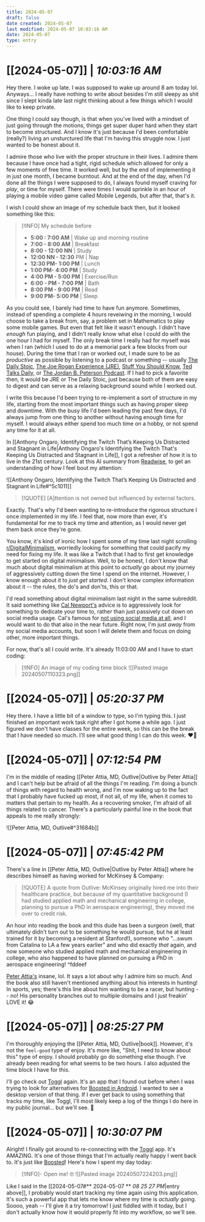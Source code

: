 ```yaml
---
title: 2024-05-07
draft: false
date created: 2024-05-07
last modified: 2024-05-07 10:03:16 AM
date: 2024-05-07
type: entry
---
```


# **[[2024-05-07]]** | *10:03:16 AM*

Hey there. I woke up late. I was supposed to wake up around 8 am today lol. Anyways... I really have nothing to write about besides I'm still sleepy as shit since I slept kinda late last night thinking about a few things which I would like to keep private.

One thing I could say though, is that when you've lived with a mindset of just going through the motions, things get super duper hard when they start to become structured. And I know it's just because I'd been comfortable (really?) living an unsturctured life that I'm having this struggle now. I just wanted to be honest about it.

I admire those who live with the proper structure in their lives. I admire them because I have once had a tight, rigid schedule which allowed for only a few moments of free time. It worked well, but by the end of implementing it in just one month, I became burntout. And at the end of the day, when I'd done all the things I were supposed to do, I always found myself craving for *play*, or time for myself. There were times I would sprinkle in an hour of playing a mobile video game called Mobile Legends, but after that, that's it.

I wish I could show an image of my schedule back then, but it looked something like this:

>[!INFO] My schedule before
>- **5:00 : 7:00 AM** | Wake up and morning routine
>- **7:00 - 8:00 AM** | Breakfast
>- **8:00 - 12:00 NN** | Study
>- **12:00 NN - 12:30** PM | Nap
>- **12:30 PM- 1:00 PM** | Lunch
>- **1:00 PM- 4:00 PM** | Study
>- **4:00 PM - 5:00 PM** | Exercise/Run
>- **6:00 - PM - 7:00 PM** | Bath
>- **8:00 PM - 9:00 PM** | Read
>- **9:00 PM- 5:00 PM** | Sleep
>

As you could see, I barely had time to have fun anymore. Sometimes, instead of spending a complete 4 hours reveiwing in the morning, I would choose to take a break from, say, a problem set in Mathematics to play some mobile games. But even that felt like it wasn't enough. I didn't have *enough* fun playing, and I didn't really know what else I could do with the one hour I had for myself. The only break time I really had for myself was when I ran (which I used to do at a memorial park a few blocks from our house). During the time that I ran or worked out, I made sure to be as *productive* as possible by listening to a podcast or something -- usually [The Daily Stoic](https://dailystoic.com/podcast/),  [The Joe Rogan Experience (JRE)](https://open.spotify.com/show/4rOoJ6Egrf8K2IrywzwOMk), [Stuff You Should Know](https://open.spotify.com/show/0ofXAdFIQQRsCYj9754UFx), [Ted Talks Daily](https://open.spotify.com/show/1VXcH8QHkjRcTCEd88U3ti?si=735ce876e0824b3d), or [The Jordan B. Peterson Podcast](https://open.spotify.com/show/1Zw2DKjelPnuEYpydFlhgN?si=6478a1602ad14781). If I had to pick a favorite then, it would be JRE or The Daily Stoic, just because both of them are easy to digest and can serve as a relaxing background sound while I worked out.

I write this because I'd been trying to re-implement a sort of structure in my life, starting from the most important things such as having proper sleep and downtime. With the busy life I'd been leading the past few days, I'd always jump from one thing to another without having enough time for myself. I would always either spend too much time on a hobby, or not spend any time for it at all.

In [[Anthony Ongaro, Identifying the Twitch That’s Keeping Us Distracted and Stagnant in Life|Anthony Ongaro's Identifying the Twitch That's Keeping Us Distracted and Stagnant in Life]], I got a refresher of how it is to live in the 21st century. Look at this AI summary from [Readwise](https://readwise.io/i/ian161), to get an understanding of how I feel bout my attention:

![[Anthony Ongaro, Identifying the Twitch That’s Keeping Us Distracted and Stagnant in Life#^5c1011]]

>[!QUOTE] [A]ttention is not owned but influenced by external factors.

Exactly. That's why I'd been wanting to re-introduce the rigorous structure I once implemented in my life. I feel that, now more than ever, it's fundamental for me to track my time and attention, as I would never get them back once they're gone.

You know, it's kind of ironic how I spent some of my time last night scrolling [r/DigitalMinimalism](https://www.reddit.com/r/digitalminimalism/), worriedly looking for something that could pacify my need for fixing my life. It was like a Twitch that I had to first get knowledge to get started on digital minimalism. Well, to be honest, I don't know that much about digital minimalism at this point to *actually* go about my journey of aggressively cutting down the time I spend on the internet. However, I know enough about it to *just get started*. I don't know complex information about it -- the rules, the do's and don'ts, this or that.

I'd read something about digital minimalism last night in the same subreddit. It said something like [Cal Newport's](https://calnewport.com) advice is to aggressively look for something to dedicate your time to, rather than just passively cut down on social media usage. Cal's famous for [not using social media at all](https://youtu.be/m6AF_aFuD8w), and I would want to do that also in the near future. Right now, I'm just *away* from my social media accounts, but soon I will delete them and focus on doing other, more important things.

For now, that's all I could write. It's already 11:03:00 AM and I have to start coding:

>[!INFO] An image of my coding time block
> ![[Pasted image 20240507110323.png]]

# **[[2024-05-07]]** | *05:20:37 PM*

Hey there. I have a little bit of a window to type, so I'm typing this. I just finished an important work task right after I got home a while ago. I just figured we don't have classes for the entire week, so this can be the break that I have needed so much. I'll see what good thing I can do this week. ❤️‍🔥

# **[[2024-05-07]]** | *07:12:54 PM*

I'm in the middle of reading [[Peter Attia, MD, Outlive|Outlive by Peter Attia]] and I can't help but be afraid of all the things I'm reading. I'm doing a bunch of things with regard to health wrong, and I'm now waking up to the fact that I probably have fucked up most, if not all, of my life, when it comes to matters that pertain to my health.  As a recovering smoker, I'm afraid of all things related to cancer. There's a particularly painful line in the book that appeals to me really strongly:

![[Peter Attia, MD, Outlive#^31684b]]

# **[[2024-05-07]]** | *07:45:42 PM*

There's a line in [[Peter Attia, MD, Outlive|Outlive by Peter Attia]] where he describes himself as having worked for McKinsey & Company:

>[!QUOTE] A quote from Outlive:
>McKinsey originally hired me into their healthcare practice, but because of my quantitative background (I had studied applied math and mechanical engineering in college, planning to pursue a PhD in aerospace engineering), they moved me over to credit risk.

An hour into reading the book and this dude has been a surgeon (well, that ultimately didn't turn out to be something he would pursue, but he at least trained for it by becoming a resident at Stanford!), someone who "...swum from Catalina to LA a few years earlier" and who did exactly *that* again, and now someone who studied applied math and mechanical engineering in college, who also happened to have planned on pursuing a PhD in aerospace engineering! ^fddeef

[Peter Attia's](https://peterattiamd.com/about/) insane, lol. It says a lot about why I admire him so much. And the book also still haven't mentioned anything about his interests in hunting! In sports, yes; there's this line about him wanting to be a racer, but hunting -- no! His personality branches out to multiple domains and I just freakin' LOVE it! 😂

# **[[2024-05-07]]** | *08:25:27 PM*

I'm thoroughly enjoying the [[Peter Attia, MD, Outlive|book]]. However, it's not the `feel-good` type of enjoy. It's more like, "Shit, I need to know about this" type of enjoy. I should probably go do something else though. I've already been reading for what seems to be two hours. I also adjusted the time block I have for this.

I'll go check out [Toggl](https://toggl.com/) again. It's an app that I found out before when I was trying to look for alternatives for [Boosted in Android](https://www.boostedproductivity.com/). I wanted to see a desktop version of that thing. If I ever get back to using something that tracks my time, like Toggl, I'll most likely keep a log of the things I do here in my public journal... but we'll see. 🩶


# **[[2024-05-07]]** | *10:30:07 PM*

Alright! I finally got around to re-connecting with the [Toggl](https://toggl.com/) app. It's AMAZING. It's one of those things that I'm actually really happy I went back to. It's just like [Boosted](https://www.boostedproductivity.com/)! Here's how I spent my day today:

>[!INFO]- Open me! 🤓
>![[Pasted image 20240507224203.png]]

Like I said in the [[2024-05-07#** 2024-05-07 ** *08 25 27 PM*|entry above]], I probably would start tracking my time again using this application. It's such a powerful app that lets me know where my time is *actually* going. Soooo, yeah -- I'll give it a try tomorrow! I just fiddled with it today, but I don't actually know how it would properly fit into my workflow, so we'll see.

